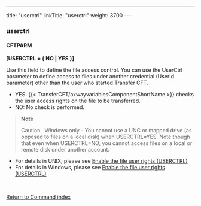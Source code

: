 ---
title: "userctrl"
linkTitle: "userctrl"
weight: 3700
---<span id="userctrl"></span>

### userctrl

#### CFTPARM

****[USERCTRL = { NO
&#124; YES }]****

Use this field to define the file access control. You can use the UserCtrl parameter to define access to files under another credential (UserId parameter) other than the user who started Transfer CFT.

- YES:
    {{< TransferCFT/axwayvariablesComponentShortName >}} checks the user access rights on the file to be transferred.
- NO: No check is performed.

> **Note**
>
> Caution  
> Windows only - You cannot use a UNC or mapped drive (as opposed to files on a local disk) when USERCTRL=YES. Note though that even when USERCTRL=NO, you cannot access files on a local or remote disk under another account.

- For details in UNIX, please see [Enable the file user rights (USERCTRL)](../../../../cft_intro_install/unix_install_start_here/run_first_time_ux/run_first_time_ux/t_adding_system_user_unix#Manually)
- For details in Windows, please see [Enable the file user rights (USERCTRL)](../../../../cft_intro_install/windows_install_start_here/windows_install_start_here/running_cft_for_the_first_time_windows/add_system_user_windows#Enable3)

 

[Return to Command index](../../)
